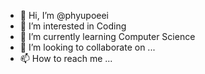 - 👋 Hi, I’m @phyupoeei
- 👀 I’m interested in Coding
- 🌱 I’m currently learning Computer Science
- 💞️ I’m looking to collaborate on ...
- 📫 How to reach me ...

<!---
phyupoeei/phyupoeei is a ✨ special ✨ repository because its `README.md` (this file) appears on your GitHub profile.
You can click the Preview link to take a look at your changes.
--->
